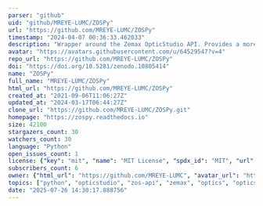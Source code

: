 ```yaml
---
parser: "github"
uid: "github/MREYE-LUMC/ZOSPy"
url: "https://github.com/MREYE-LUMC/ZOSPy"
timestamp: "2024-04-07 00:36:33.462033"
description: "Wrapper around the Zemax OpticStudio API. Provides a more pythonic and intuitive way to interact with the ZOS-API through python using a .NET connection. "
avatar: "https://avatars.githubusercontent.com/u/64529547?v=4"
repo_url: "https://github.com/MREYE-LUMC/ZOSPy"
doi: "https://doi.org/10.5281/zenodo.10805414"
name: "ZOSPy"
full_name: "MREYE-LUMC/ZOSPy"
html_url: "https://github.com/MREYE-LUMC/ZOSPy"
created_at: "2021-09-06T11:06:27Z"
updated_at: "2024-03-17T06:44:27Z"
clone_url: "https://github.com/MREYE-LUMC/ZOSPy.git"
homepage: "https://zospy.readthedocs.io"
size: 42100
stargazers_count: 30
watchers_count: 30
language: "Python"
open_issues_count: 1
license: {"key": "mit", "name": "MIT License", "spdx_id": "MIT", "url": "https://api.github.com/licenses/mit", "node_id": "MDc6TGljZW5zZTEz"}
subscribers_count: 6
owner: {"html_url": "https://github.com/MREYE-LUMC", "avatar_url": "https://avatars.githubusercontent.com/u/64529547?v=4", "login": "MREYE-LUMC", "type": "Organization"}
topics: ["python", "opticstudio", "zos-api", "zemax", "optics", "optics-simulation"]
date: "2025-07-26 14:30:17.888756"
---
```

